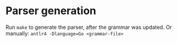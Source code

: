 # Parser generation

Run `make` to generate the parser, after the grammar was updated. Or manually:
`antlr4 -Dlanguage=Go <grammar-file>`
